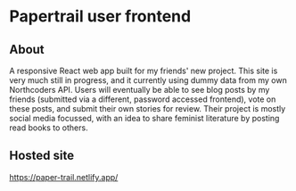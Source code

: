 # Papertrail user frontend

## About

A responsive React web app built for my friends' new project. This
site is very much still in progress, and it currently using dummy data
from my own Northcoders API. Users will eventually be able to see blog
posts by my friends (submitted via a different, password accessed
frontend), vote on these posts, and submit their own stories for review.
Their project is mostly social media focussed, with an idea to share
feminist literature by posting read books to others.

## Hosted site

https://paper-trail.netlify.app/
